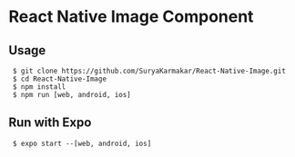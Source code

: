 # React Native Image Component

## Usage
```
 $ git clone https://github.com/SuryaKarmakar/React-Native-Image.git
 $ cd React-Native-Image
 $ npm install 
 $ npm run [web, android, ios]
```
## Run with Expo 
```
 $ expo start --[web, android, ios]
```

